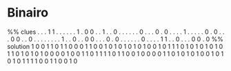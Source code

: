 # Binairo

<!-- %% svg-grid: none -->
<!-- %% hide           -->

<div id = "binairo" data-type = "binairo">
%% clues
. . . 1 1 . . . . .
. 1 . 0 0 . . 1 . .
0 . . . . . . 0 . .
. 0 . 0 . . . . 1 .
. . . . 0 . 0 . . .
0 0 . . 0 . . . . .
. . . 1 . . 0 . . 0
0 . . . 0 . 0 . . .
. . . 0 . . . . 1 1
. . 0 . . . 0 0 . 0
%% solution
1 0 0 1 1 0 1 1 0 0 
0 1 1 0 0 1 0 1 0 1 
0 1 0 1 0 0 1 0 1 1 
1 0 1 0 1 0 1 0 1 0 
1 1 0 1 0 1 0 1 0 0 
0 0 1 0 0 1 1 0 1 1 
1 1 0 1 1 0 0 1 0 0 
0 0 1 1 0 1 0 1 0 1 
0 0 1 0 1 0 1 0 1 1 
1 1 0 0 1 1 0 0 1 0
</div>

